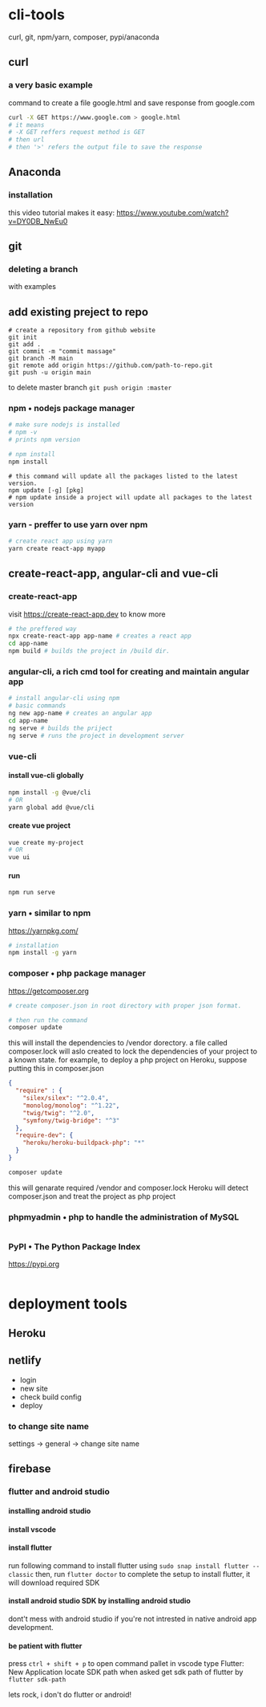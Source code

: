 # cli-tools

curl, git, npm/yarn, composer, pypi/anaconda

## curl 
### a very basic example
command to create a file google.html and save response from google.com
```sh
curl -X GET https://www.google.com > google.html
# it means 
# -X GET reffers request method is GET
# then url
# then '>' refers the output file to save the response
```


## Anaconda
### installation
this video tutorial makes it easy: https://www.youtube.com/watch?v=DY0DB_NwEu0

## git 
### deleting a branch
with examples

## add existing preject to repo
```
# create a repository from github website
git init
git add .
git commit -m "commit massage"
git branch -M main
git remote add origin https://github.com/path-to-repo.git
git push -u origin main
```

to delete master branch
```git push origin :master```

### npm • nodejs package manager
```sh
# make sure nodejs is installed
# npm -v
# prints npm version

# npm install 
npm install 
```
``` 
# this command will update all the packages listed to the latest version.
npm update [-g] [pkg] 
# npm update inside a project will update all packages to the latest version
```

### yarn - preffer to use yarn over npm
```sh
# create react app using yarn
yarn create react-app myapp
```


##  create-react-app, angular-cli and vue-cli
### create-react-app 
visit https://create-react-app.dev to know  more
```sh
# the preffered way
npx create-react-app app-name # creates a react app
cd app-name
npm build # builds the project in /build dir.
```

### angular-cli, a rich cmd tool for creating and maintain angular app
```sh
# install angular-cli using npm
# basic commands
ng new app-name # creates an angular app
cd app-name
ng serve # builds the priject
ng serve # runs the project in development server
```

### vue-cli

#### install vue-cli globally

```sh
npm install -g @vue/cli
# OR
yarn global add @vue/cli
```

#### create vue project

```sh
vue create my-project
# OR
vue ui
```

#### run 
```sh
npm run serve
```



### yarn • similar to npm
https://yarnpkg.com/

```bash
# installation
npm install -g yarn
```

### composer • php package manager
https://getcomposer.org
```sh
# create composer.json in root directory with proper json format.
```
```sh
# then run the command 
composer update
```
this will install the dependencies to /vendor dorectory. a file called composer.lock will aslo created to lock the dependencies of your project to a known state. 
for example, to deploy a php project on Heroku, suppose putting this in composer.json
```json
{
  "require" : {
    "silex/silex": "^2.0.4",
    "monolog/monolog": "^1.22",
    "twig/twig": "^2.0",
    "symfony/twig-bridge": "^3"
  },
  "require-dev": {
    "heroku/heroku-buildpack-php": "*"
  }
}
```
```sh
composer update
```
this will genarate required /vendor and composer.lock
Heroku will detect composer.json and treat the project as php project



### phpmyadmin • php to handle the administration of MySQL
```

```



### PyPI • The Python Package Index 
https://pypi.org
```
```






# deployment tools
## Heroku



## netlify
- login
- new site
- check build config
- deploy

### to change site name
settings -> general -> change site name






## firebase


### flutter and android studio
#### installing android studio
#### install vscode
#### install flutter
run following command to install flutter  using ```sudo snap install flutter --classic```
then, run ```flutter doctor``` to complete the setup to install flutter, it will download required SDK
#### install android studio SDK by installing android studio
dont't mess with android studio if you're not intrested in native android app development.

#### be patient with flutter
press ```ctrl + shift + p``` to open command pallet in vscode
type Flutter: New Application
locate SDK path when asked
get sdk path of flutter by ```flutter sdk-path```

lets rock, i don't do flutter or android!





